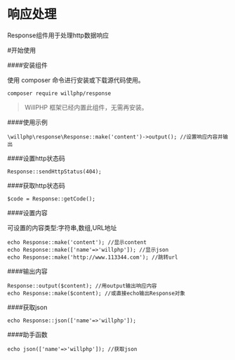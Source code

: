 # 响应处理
Response组件用于处理http数据响应

#开始使用

####安装组件

使用 composer 命令进行安装或下载源代码使用。

    composer require willphp/response

> WillPHP 框架已经内置此组件，无需再安装。

####使用示例

    \willphp\response\Response::make('content')->output(); //设置响应内容并输出


####设置http状态码
	
	Response::sendHttpStatus(404);
	
####获取http状态码
	
	$code = Response::getCode();


####设置内容

可设置的内容类型:字符串,数组,URL地址

    echo Response::make('content'); //显示content 
    echo Response::make(['name'=>'willphp']); //显示json
    echo Response::make('http://www.113344.com'); //跳转url 	 

####输出内容

    Response::output($content); //用output输出响应内容
    echo Response::make($content); //或直接echo输出Response对象


####获取json

	echo Response::json(['name'=>'willphp']); 


####助手函数

	echo json(['name'=>'willphp']); //获取json  

